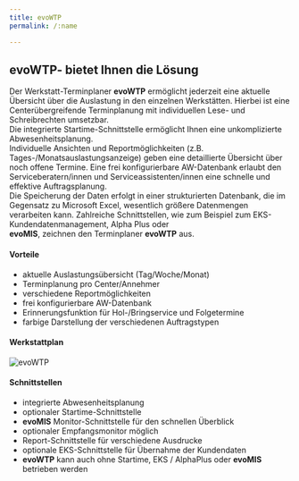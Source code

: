 ```yaml
---
title: evoWTP
permalink: /:name

---
```

<div class="row">
<div class="col-md-12 abstand">
<!--<strong>Fehlender Überblick bei den Werkstattterminen?</strong><br>
<br>
<strong>Monteure haben Urlaub trotz hoher Werkstattauslastung?</strong><br>
<br>
<strong>Terminplanung basiert auf Papier?</strong><br>
<br> -->
<div class="card border-secondary">
<div class="card-header text-center">
<h2>evoWTP-   bietet Ihnen die Lösung</h2>
</div>
<div class="card-body">
Der Werkstatt-Terminplaner <strong>evoWTP</strong> ermöglicht jederzeit eine aktuelle Übersicht über die Auslastung in den einzelnen Werkstätten. Hierbei ist eine Centerübergreifende Terminplanung mit individuellen Lese- und Schreibrechten umsetzbar.<br> Die integrierte Startime-Schnittstelle ermöglicht Ihnen eine unkomplizierte Abwesenheitsplanung.<br>
Individuelle Ansichten und Reportmöglichkeiten (z.B. Tages-/Monatsauslastungsanzeige) geben eine detaillierte Übersicht über noch offene Termine. Eine frei konfigurierbare AW-Datenbank erlaubt den Serviceberatern/innen und Serviceassistenten/innen eine schnelle und effektive Auftragsplanung.<br>
Die Speicherung der Daten erfolgt in einer strukturierten Datenbank, die im Gegensatz zu Microsoft Excel, wesentlich größere Datenmengen verarbeiten kann. Zahlreiche Schnittstellen, wie zum Beispiel zum EKS-Kundendatenmanagement, Alpha Plus oder<br> <strong>evoMIS</strong>, zeichnen den Terminplaner <strong>evoWTP</strong> aus.<br>
</div>
</div>
</div>
</div>
<div class="row">
<div class="col-md-4 abstand">
<div class="card border-secondary card-height">
<div class="card-header text-center">
<h4>Vorteile</h4>
</div>
<div class="card-body">
<ul>
    <li>aktuelle Auslastungsübersicht (Tag/Woche/Monat)</li>
    <li>Terminplanung pro Center/Annehmer</li>
    <li>verschiedene Reportmöglichkeiten</li>
    <li>frei konfigurierbare AW-Datenbank</li>
    <li>Erinnerungsfunktion für Hol-/Bringservice und Folgetermine</li>
    <li>farbige Darstellung der verschiedenen Auftragstypen</li>
</ul> 
</div>
</div>
</div>

<div class="col-md-4 abstand">
<div class="card border-secondary card-height">
<div class="card-header text-center">
    <h4>Werkstattplan</h4>
</div>
<a class="bild-link">
    <img class="card-img-top abstand" src="assets/img/Werkstattplan.jpg" alt="evoWTP">
</a>
</div>
</div>

<div class="col-md-4 abstand">
<div class="card border-secondary card-height">
<div class="card-header text-center">
<h4>Schnittstellen</h4>
</div>
<div class="card-body">
<ul>
    <li>integrierte Abwesenheitsplanung</li> 
    <li>optionaler Startime-Schnittstelle</li>
    <li><strong>evoMIS</strong> Monitor-Schnittstelle für den schnellen Überblick</li>
    <li>optionaler Empfangsmonitor möglich</li>
    <li>Report-Schnittstelle für verschiedene Ausdrucke</li>
    <li>optionale EKS-Schnittstelle für Übernahme der Kundendaten</li>
    <li><strong>evoWTP</strong> kann auch ohne Startime, EKS / AlphaPlus oder <strong>evoMIS</strong> betrieben werden</li>
</ul>
</div>
</div>
</div>
</div>

